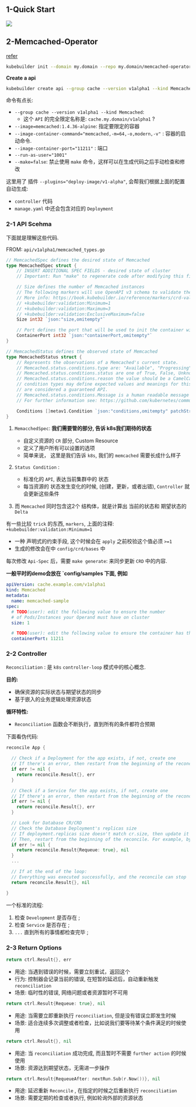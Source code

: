 
## 1-Quick Start


![](https://imgs-1322738462.cos.ap-shanghai.myqcloud.com/20240814202342.png)


## 2-Memcached-Operator

[refer](https://book.kubebuilder.io/getting-started)


```sh
kubebuilder init --domain my.domain --repo my.domain/memcached-operator
```

**Create a api**

```sh
kubebuilder create api --group cache --version v1alpha1 --kind Memcached --image=memcached:1.4.36-alpine --image-container-command="memcached,-m=64,-o,modern,-v" --image-container-port="11211" --run-as-user="1001" --plugins="deploy-image/v1-alpha" --make=false

```

命令有点长:


- `--group cache --version v1alpha1 --kind Memcached`:
	- 这个 `API` 的完全限定名称是: `cache.my.domain/v1alpha1` ?
- `--image=memcached:1.4.36-alpine`: 指定要限定的容器
- `--image-container-command="memcached,-m=64,-o,modern,-v"` : 容器的启动命令.
- `--image-container-port="11211"` : 端口
- `--run-as-user="1001"`
- `--make=false`: 禁止使用 `make` 命令，这样可以在生成代码之后手动检查和修改

这里用了 插件 `--plugins="deploy-image/v1-alpha"`, 会帮我们根据上面的配置自动生成:

- `controller` 代码
- `manage.yaml` 中还会包含对应的 `Deployment`


### 2-1 API Scehma


下面就是理解这些代码.

FROM: `api/v1alpha1/memcached_types.go`

```go
// MemcachedSpec defines the desired state of Memcached
type MemcachedSpec struct {
    // INSERT ADDITIONAL SPEC FIELDS - desired state of cluster
    // Important: Run "make" to regenerate code after modifying this file

    // Size defines the number of Memcached instances
    // The following markers will use OpenAPI v3 schema to validate the value
    // More info: https://book.kubebuilder.io/reference/markers/crd-validation.html
    // +kubebuilder:validation:Minimum=1
    // +kubebuilder:validation:Maximum=3
    // +kubebuilder:validation:ExclusiveMaximum=false
    Size int32 `json:"size,omitempty"`

    // Port defines the port that will be used to init the container with the image
    ContainerPort int32 `json:"containerPort,omitempty"`
}

// MemcachedStatus defines the observed state of Memcached
type MemcachedStatus struct {
    // Represents the observations of a Memcached's current state.
    // Memcached.status.conditions.type are: "Available", "Progressing", and "Degraded"
    // Memcached.status.conditions.status are one of True, False, Unknown.
    // Memcached.status.conditions.reason the value should be a CamelCase string and producers of specific
    // condition types may define expected values and meanings for this field, and whether the values
    // are considered a guaranteed API.
    // Memcached.status.conditions.Message is a human readable message indicating details about the transition.
    // For further information see: https://github.com/kubernetes/community/blob/master/contributors/devel/sig-architecture/api-conventions.md#typical-status-properties

    Conditions []metav1.Condition `json:"conditions,omitempty" patchStrategy:"merge" patchMergeKey:"type" protobuf:"bytes,1,rep,name=conditions"`
}

```

1. `MemacchedSpec`: **我们需要管的部分, 告诉 k8s我们期待的状态**
	- 自定义资源的 `CR` 部分, Custom Resource
	- 定义了用户所有可以设置的选项
	- 简单来说， 这里是我们告诉 `k8s`, 我们的 `memcached` 需要长成什么样子

2. `Status Condition` : 
	- 标准化的 `API`, 表达当前集群中的 状态
	- 每当资源的 状态发生变化的时候, (创建，更新，或者出错), `Controller` 就会更新这些条件

3. 而 `Memcached` 同时包含这2个 结构体，就是计算出 当前的状态和 期望状态的 `Delta`



有一些比较 `trick` 的东西, `markers`, 上面的注释:  `+kubebuilder:validation:Minimum=1`

- 一种 声明式的约束手段, 这个时候会在 `apply` 之前校验这个值必须 `>=1`
- 生成的修改会在中 `config/crd/bases` 中


每次修改 `Api-Spec` 后，需要 `make generate`: 来同步更新 `CRD` 中的内容.



**一般平时的demo会放在 `config/samples 下面, 例如**


```yaml
apiVersion: cache.example.com/v1alpha1
kind: Memcached
metadata:
  name: memcached-sample
spec:
  # TODO(user): edit the following value to ensure the number
  # of Pods/Instances your Operand must have on cluster
  size: 1

  # TODO(user): edit the following value to ensure the container has the right port to be initialized
  containerPort: 11211
```


### 2-2 Controller


`Reconciliation` : 是 `k8s` `controller-loop` 模式中的核心概念.

**目的:**
- 确保资源的实际状态与期望状态的同步
- 基于嵌入的业务逻辑处理资源状态

**循环特性:**
- `Reconciliation` 函数会不断执行，直到所有的条件都符合预期


下面看伪代码:

```go
reconcile App {

  // Check if a Deployment for the app exists, if not, create one
  // If there's an error, then restart from the beginning of the reconcile
  if err != nil {
    return reconcile.Result{}, err
  }

  // Check if a Service for the app exists, if not, create one
  // If there's an error, then restart from the beginning of the reconcile
  if err != nil {
    return reconcile.Result{}, err
  }

  // Look for Database CR/CRD
  // Check the Database Deployment's replicas size
  // If deployment.replicas size doesn't match cr.size, then update it
  // Then, restart from the beginning of the reconcile. For example, by returning `reconcile.Result{Requeue: true}, nil`.
  if err != nil {
    return reconcile.Result{Requeue: true}, nil
  }
  ...

  // If at the end of the loop:
  // Everything was executed successfully, and the reconcile can stop
  return reconcile.Result{}, nil

}

```


一个标准的流程:

1. 检查 `Development` 是否存在 ;
2. 检查 `Service` 是否存在 ;
3. `...` 直到所有的事情都检查完毕 ;

### 2-3 Return Options

```go
return ctrl.Result{}, err
```

- 用途: 当遇到错误的时候，需要立刻重试，返回这个 
- 行为: 控制器会记录当前的错误, 在短暂的延迟后，自动重新触发 `reconciliation`
- 场景: 临时性的错误, 网络问题或者资源暂时不可用

```go
return ctrl.Result{Requeue: true}, nil
```

- 用途: 当需要立即重新执行 `reconciliation`, 但是没有错误立即发生时候
- 场景: 适合连续多次调整或者检查，比如说我们要等待某个条件满足的时候使用

```go
return ctrl.Result{}, nil
```

- 用途: 当 `reconciliation` 成功完成, 而且暂时不需要 `further action` 的时候使用
- 场景: 资源达到期望状态，无需进一步操作

```go
return ctrl.Result{RequeueAfter: nextRun.Sub(r.Now())}, nil
```

- 用途: 延迟重新 `Reconcile` , 在指定的时候之后重新执行 `reconciliation`
- 场景: 需要定期的检查或者执行, 例如轮询外部的资源状态


